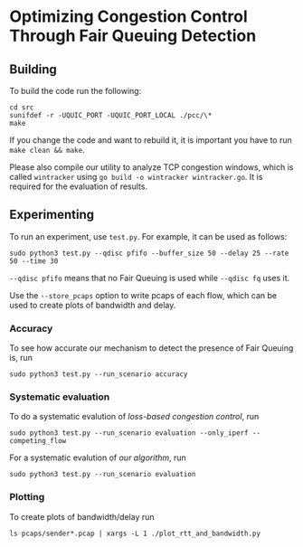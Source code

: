 # Optimizing Congestion Control Through Fair Queuing Detection

## Building

To build the code run the following:

```
cd src
sunifdef -r -UQUIC_PORT -UQUIC_PORT_LOCAL ./pcc/\*
make
```
If you change the code and want to rebuild it, it is important you have to run ``make clean && make``.

Please also compile our utility to analyze TCP congestion windows, which is called ```wintracker``` using ```go build -o wintracker wintracker.go```. It is required for the evaluation of results. 

## Experimenting

To run an experiment, use ```test.py```. For example, it can be used as follows:

    sudo python3 test.py --qdisc pfifo --buffer_size 50 --delay 25 --rate 50 --time 30

```--qdisc pfifo``` means that no Fair Queuing is used while ```--qdisc fq``` uses it. 

Use the ```--store_pcaps``` option to write pcaps of each flow, which can be used to create plots of bandwidth and delay. 
    
### Accuracy 

To see how accurate our mechanism to detect the presence of Fair Queuing is, run 

    sudo python3 test.py --run_scenario accuracy
        
### Systematic evaluation

To do a systematic evalution of *loss-based congestion control*, run

    sudo python3 test.py --run_scenario evaluation --only_iperf --competing_flow 
    
For a systematic evalution of *our algorithm*, run

    sudo python3 test.py --run_scenario evaluation
    
### Plotting

To create plots of bandwidth/delay run 

    ls pcaps/sender*.pcap | xargs -L 1 ./plot_rtt_and_bandwidth.py
